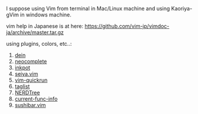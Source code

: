 I suppose using Vim from terminal in Mac/Linux machine and using Kaoriya-gVim in windows machine.

vim help in Japanese is at here: https://github.com/vim-jp/vimdoc-ja/archive/master.tar.gz

using plugins, colors, etc..:

1. [dein](https://github.com/Shougo/dein.vim)
1. [neocomplete](https://github.com/Shougo/neocomplete.vim)
1. [inkpot](https://github.com/ciaranm/inkpot)
1. [seiya.vim](https://github.com/miyakogi/seiya.vim)
1. [vim-quickrun](https://github.com/thinca/vim-quickrun)
1. [taglist](https://github.com/vim-scripts/taglist.vim)
1. [NERDTree](https://github.com/scrooloose/nerdtree)
1. [current-func-info](https://github.com/tyru/current-func-info.vim)
1. [sushibar.vim](https://github.com/pocke/sushibar.vim)

